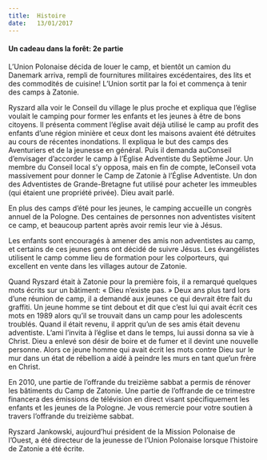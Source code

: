 ```yaml
---
title:  Histoire
date:   13/01/2017
---
```


#### Un cadeau dans la forêt: 2e partie 

L’Union Polonaise décida de louer le camp, et bientôt un camion du Danemark arriva, rempli de fournitures militaires excédentaires, des lits et des commodités de cuisine! L’Union sortit par la foi et commença à tenir des camps à Zatonie. 

Ryszard alla voir le Conseil du village le plus proche et expliqua que l’église voulait le camping pour former les enfants et les jeunes à être de bons citoyens. Il présenta comment l’église avait déjà utilisé le camp au profit des enfants d’une région minière et ceux dont les maisons avaient été détruites au cours de récentes inondations. Il expliqua le but des camps des Aventuriers et de la jeunesse en général. Puis il demanda auConseil d’envisager d’accorder le camp à l’Église Adventiste du Septième Jour. Un membre du Conseil local s’y opposa, mais en fin de compte, leConseil vota massivement pour donner le Camp de Zatonie à l’Église Adventiste. Un don des Adventistes de Grande-Bretagne fut utilisé pour acheter les immeubles (qui étaient une propriété privée). Dieu avait parlé. 

En plus des camps d’été pour les jeunes, le camping accueille un congrès annuel de la Pologne. Des centaines de personnes non adventistes visitent ce camp, et beaucoup partent après avoir remis leur vie à Jésus. 

Les enfants sont encouragés à amener des amis non adventistes au camp, et certains de ces jeunes gens ont décidé de suivre Jésus. Les évangélistes utilisent le camp comme lieu de formation pour les colporteurs, qui excellent en vente dans les villages autour de Zatonie. 

Quand Ryszard était à Zatonie pour la première fois, il a remarqué quelques mots écrits sur un bâtiment: « Dieu n’existe pas. » Deux ans plus tard lors d’une réunion de camp, il a demandé aux jeunes ce qui devrait être fait du graffiti. Un jeune homme se tint  debout et dit que c’est lui qui avait écrit ces mots en 1989 alors qu’il se trouvait dans un camp pour les adolescents troublés. Quand il était revenu, il apprit qu’un de ses amis était devenu adventiste. L’ami l’invita à l’église et dans le temps, lui aussi donna sa vie à Christ. Dieu a enlevé son désir de boire et de fumer et il devint une nouvelle personne. Alors ce jeune homme qui avait écrit les mots contre Dieu sur le mur dans un état de rébellion a aidé à peindre les murs en tant que’un frère en Christ. 

En 2010, une partie de l’offrande du treizième sabbat a permis de rénover les bâtiments du Camp de Zatonie. Une partie de l’offrande de ce trimestre financera des émissions de télévision en direct visant spécifiquement les enfants et les jeunes de la Pologne. Je vous remercie pour votre soutien à travers l’offrande du treizième sabbat. 

Ryszard Jankowski, aujourd’hui président de la Mission Polonaise de l’Ouest, a été directeur de la jeunesse de l’Union Polonaise lorsque l’histoire de Zatonie a été écrite.  